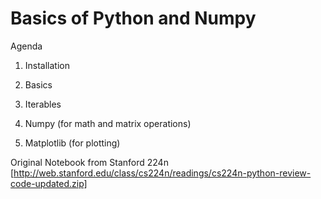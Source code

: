 Basics of Python and Numpy
============================

Agenda

1. Installation

2. Basics

3. Iterables 

4. Numpy (for math and matrix operations)

5. Matplotlib (for plotting)

Original Notebook from Stanford 224n [http://web.stanford.edu/class/cs224n/readings/cs224n-python-review-code-updated.zip]
